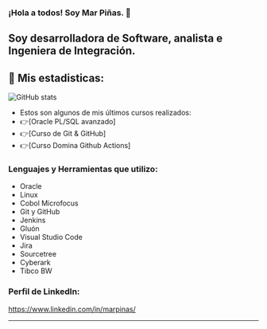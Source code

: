 
### ¡Hola a todos! Soy Mar Piñas. 👋

## Soy desarrolladora de Software, analista e Ingeniera de Integración.


## 🔎 Mis estadisticas:    
![GitHub stats](https://github-readme-stats.vercel.app/api?username=marpinas&show_icons=true&theme=tokyonight)



- Estos son algunos de mis últimos cursos realizados:
- 👉[Oracle PL/SQL avanzado]
- 👉[Curso de Git & GitHub]
- 👉[Curso Domina Github Actions]


### Lenguajes y Herramientas que utilizo:

- Oracle
- Linux
- Cobol Microfocus
- Git y GitHub
- Jenkins
- Gluón
- Visual Studio Code
- Jira
- Sourcetree
- Cyberark
- Tibco BW



### Perfil de LinkedIn:

 https://www.linkedin.com/in/marpinas/

---





